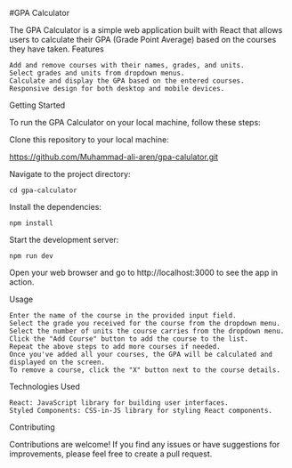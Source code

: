 #GPA Calculator

The GPA Calculator is a simple web application built with React that allows users to calculate their GPA (Grade Point Average) based on the courses they have taken.
Features

    Add and remove courses with their names, grades, and units.
    Select grades and units from dropdown menus.
    Calculate and display the GPA based on the entered courses.
    Responsive design for both desktop and mobile devices.

Getting Started

To run the GPA Calculator on your local machine, follow these steps:

 Clone this repository to your local machine:

https://github.com/Muhammad-ali-aren/gpa-calulator.git

Navigate to the project directory:

    cd gpa-calculator

Install the dependencies:

    npm install

Start the development server:

    npm run dev

Open your web browser and go to http://localhost:3000 to see the app in action.

Usage

    Enter the name of the course in the provided input field.
    Select the grade you received for the course from the dropdown menu.
    Select the number of units the course carries from the dropdown menu.
    Click the "Add Course" button to add the course to the list.
    Repeat the above steps to add more courses if needed.
    Once you've added all your courses, the GPA will be calculated and displayed on the screen.
    To remove a course, click the "X" button next to the course details.

Technologies Used

    React: JavaScript library for building user interfaces.
    Styled Components: CSS-in-JS library for styling React components.

Contributing

Contributions are welcome! If you find any issues or have suggestions for improvements, please feel free to create a pull request.
